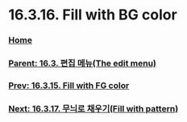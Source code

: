 # 16.3.16. Fill with BG color

### [Home](./00-home.md)
### [Parent: 16.3. 편집 메뉴(The edit menu)](./16-03-00-the-edit-menu.md)
### [Prev: 16.3.15. Fill with FG color](./16-03-15-fill-with-fg-color.md)
### [Next: 16.3.17. 무늬로 채우기(Fill with pattern)](./16-03-17-fill-with-pattern.md)
